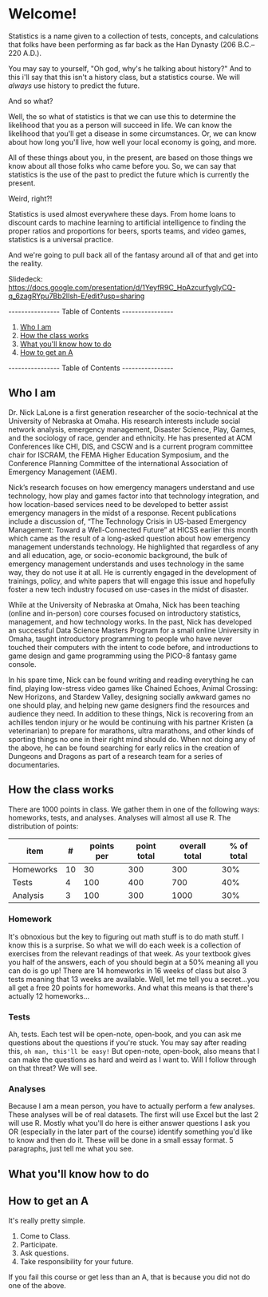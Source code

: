 # Welcome!

Statistics is a name given to a collection of tests, concepts, and calculations that folks have been performing as far back as the Han Dynasty (206 B.C.–220 A.D.). 

You may say to yourself, "Oh god, why's he talking about history?" And to this i'll say that this isn't a history class, but a statistics course. We will *always* use history to predict the future. 

And so what?

Well, the so what of statistics is that we can use this to determine the likelihood that you as a person will succeed in life. We can know the likelihood that you'll get a disease in some circumstances. Or, we can know about how long you'll live, how well your local economy is going, and more.

All of these things about you, in the present, are based on those things we know about all those folks who came before you. So, we can say that statistics is the use of the past to predict the future which is currently the present. 

Weird, right?!

Statistics is used almost everywhere these days. From home loans to discount cards to machine learning to artificial intelligence to finding the proper ratios and proportions for beers, sports teams, and video games, statistics is a universal practice.

And we're going to pull back all of the fantasy around all of that and get into the reality.

Slidedeck: https://docs.google.com/presentation/d/1YeyfR9C_HpAzcurfyglyCQ-q_6zagRYpu7Bb2lIsh-E/edit?usp=sharing 

---------------- Table of Contents ---------------- 

1. [Who I am](#who)
2. [How the class works](#how)
3. [What you'll know how to do](#learn)
4. [How to get an A](#geta)

---------------- Table of Contents ---------------- 

## <a id="who"></a>Who I am
Dr. Nick LaLone is a first generation researcher of the socio-technical at the University of Nebraska at Omaha. His research interests include social network analysis, emergency management, Disaster Science, Play, Games, and the sociology of race, gender and ethnicity. He has presented at ACM Conferences like CHI, DIS, and CSCW and is a current program committee chair for ISCRAM, the FEMA Higher Education Symposium, and the Conference Planning Committee of the international Association of Emergency Management (IAEM). 

Nick’s research focuses on how emergency managers understand and use technology, how play and games factor into that technology integration, and how location-based services need to be developed to better assist emergency managers in the midst of a response. Recent publications include a discussion of, “The Technology Crisis in US-based Emergency Management: Toward a Well-Connected Future” at HICSS earlier this month which came as the result of a long-asked question about how emergency management understands technology. He highlighted that regardless of any and all education, age, or socio-economic background, the bulk of emergency management understands and uses technology in the same way, they do not use it at all. He is currently engaged in the development of trainings, policy, and white papers that will engage this issue and hopefully foster a new tech industry focused on use-cases in the midst of disaster. 

While at the University of Nebraska at Omaha, Nick has been teaching (online and in-person) core courses focused on introductory statistics, management, and how technology works. In the past, Nick has developed an successful Data Science Masters Program for a small online University in Omaha, taught introductory programming to people who have never touched their computers with the intent to code before, and introductions to game design and game programming using the PICO-8 fantasy game console. 

In his spare time, Nick can be found writing and reading everything he can find, playing low-stress video games like Chained Echoes, Animal Crossing: New Horizons, and Stardew Valley, designing socially awkward games no one should play, and helping new game designers find the resources and audience they need. In addition to these things, Nick is recovering from an achilles tendon injury or he would be continuing with his partner Kristen (a veterinarian) to prepare for marathons, ultra marathons, and other kinds of sporting things no one in their right mind should do. When not doing any of the above, he can be found searching for early relics in the creation of Dungeons and Dragons as part of a research team for a series of documentaries.

## <a id="how"></a>How the class works
There are 1000 points in class. We gather them in one of the following ways: homeworks, tests, and analyses. Analyses will almost all use R. The distribution of points:

|item|#|points per|point total| overall total | \% of total|
|-|-|----------|-----------|------------|----------|
|Homeworks|10|30|300|300|30\%|
|Tests|4|100|400|700|40\%|
|Analysis|3|100|300|1000|30\%|

### Homework
It's obnoxious but the key to figuring out math stuff is to do math stuff. I know this is a surprise. So what we will do each week is a collection of exercises from the relevant readings of that week. As your textbook gives you half of the answers, each of you should begin at a 50\% meaning all you can do is go up! There are 14 homeworks in 16 weeks of class but also 3 tests meaning that 13 weeks are available. Well, let me tell you a secret...you all get a free 20 points for homeworks. And what this means is that there's actually 12 homeworks...

### Tests
Ah, tests. Each test will be open-note, open-book, and you can ask me questions about the questions if you're stuck. You may say after reading this, ``oh man, this'll be easy!`` But open-note, open-book, also means that I can make the questions as hard and weird as I want to. Will I follow through on that threat?  We will see.

### Analyses
Because I am a mean person, you have to actually perform a few analyses. These analyses will be of real datasets. The first will use Excel but the last 2 will use R. Mostly what you'll do here is either answer questions I ask you OR (especially in the later part of the course) identify something you'd like to know and then do it. These will be done in a small essay format. 5 paragraphs, just tell me what you see.

## <a id="learn"></a>What you'll know how to do

## <a id="geta"></a>How to get an A
It's really pretty simple. 

1. Come to Class.
2. Participate.
3. Ask questions. 
4. Take responsibility for your future.

If you fail this course or get less than an A, that is because you did not do one of the above.
